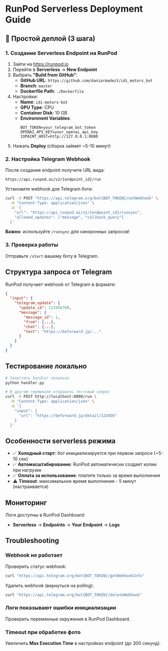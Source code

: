 # RunPod Serverless Deployment Guide

## 🚀 Простой деплой (3 шага)

### 1. Создание Serverless Endpoint на RunPod

1. Зайти на https://runpod.io
2. Перейти в **Serverless** → **New Endpoint**
3. Выбрать **"Build from GitHub"**:
   - **GitHub URL**: `https://github.com/daniarmadeit/idi_motors_bot`
   - **Branch**: `master`
   - **Dockerfile Path**: `./Dockerfile`
4. Настройки:
   - **Name**: `idi-motors-bot`
   - **GPU Type**: CPU
   - **Container Disk**: 10 GB
   - **Environment Variables**:
     ```
     BOT_TOKEN=your_telegram_bot_token
     OPENAI_API_KEY=your_openai_api_key
     IOPAINT_HOST=http://127.0.0.1:8080
     ```
5. Нажать **Deploy** (сборка займет ~5-10 минут)

### 2. Настройка Telegram Webhook

После создания endpoint получите URL вида:
```
https://api.runpod.ai/v2/{endpoint_id}/run
```

Установите webhook для Telegram бота:

```bash
curl -X POST "https://api.telegram.org/bot{BOT_TOKEN}/setWebhook" \
  -H "Content-Type: application/json" \
  -d '{
    "url": "https://api.runpod.ai/v2/{endpoint_id}/runsync",
    "allowed_updates": ["message", "callback_query"]
  }'
```

**Важно**: используйте `/runsync` для синхронных запросов!

### 3. Проверка работы

Отправьте `/start` вашему боту в Telegram.

## Структура запроса от Telegram

RunPod получает webhook от Telegram в формате:

```json
{
  "input": {
    "telegram_update": {
      "update_id": 123456789,
      "message": {
        "message_id": 1,
        "from": {...},
        "chat": {...},
        "text": "https://beforward.jp/..."
      }
    }
  }
}
```

## Тестирование локально

```bash
# Запустить handler локально
python handler.py

# В другом терминале отправить тестовый запрос
curl -X POST http://localhost:8000/run \
  -H "Content-Type: application/json" \
  -d '{
    "input": {
      "url": "https://beforward.jp/detail/123456"
    }
  }'
```

## Особенности serverless режима

- ✅ **Холодный старт**: бот инициализируется при первом запросе (~5-10 сек)
- ✅ **Автомасштабирование**: RunPod автоматически создает копии при нагрузке
- ✅ **Оплата за использование**: платите только за время выполнения
- ⚠️ **Timeout**: максимальное время выполнения - 5 минут (настраивается)

## Мониторинг

Логи доступны в RunPod Dashboard:
- **Serverless** → **Endpoints** → **Your Endpoint** → **Logs**

## Troubleshooting

### Webhook не работает

Проверить статус webhook:
```bash
curl "https://api.telegram.org/bot{BOT_TOKEN}/getWebhookInfo"
```

Удалить webhook (вернуться на polling):
```bash
curl "https://api.telegram.org/bot{BOT_TOKEN}/deleteWebhook"
```

### Логи показывают ошибки инициализации

Проверить переменные окружения в RunPod Dashboard.

### Timeout при обработке фото

Увеличить **Max Execution Time** в настройках endpoint (до 300 секунд).

